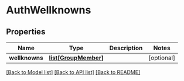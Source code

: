 # AuthWellknowns

## Properties
Name | Type | Description | Notes
------------ | ------------- | ------------- | -------------
**wellknowns** | [**list[GroupMember]**](GroupMember.md) |  | [optional] 

[[Back to Model list]](../README.md#documentation-for-models) [[Back to API list]](../README.md#documentation-for-api-endpoints) [[Back to README]](../README.md)


